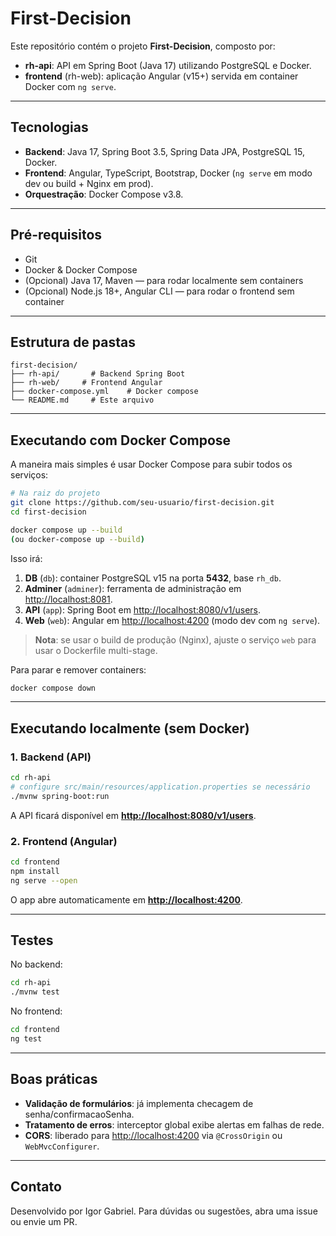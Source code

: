 # First-Decision

Este repositório contém o projeto **First-Decision**, composto por:

* **rh-api**: API em Spring Boot (Java 17) utilizando PostgreSQL e Docker.
* **frontend** (rh-web): aplicação Angular (v15+) servida em container Docker com `ng serve`.

---

## Tecnologias

* **Backend**: Java 17, Spring Boot 3.5, Spring Data JPA, PostgreSQL 15, Docker.
* **Frontend**: Angular, TypeScript, Bootstrap, Docker (`ng serve` em modo dev ou build + Nginx em prod).
* **Orquestração**: Docker Compose v3.8.

---

## Pré-requisitos

* Git
* Docker & Docker Compose
* (Opcional) Java 17, Maven — para rodar localmente sem containers
* (Opcional) Node.js 18+, Angular CLI — para rodar o frontend sem container

---

## Estrutura de pastas

```
first-decision/
├── rh-api/       # Backend Spring Boot
├── rh-web/     # Frontend Angular
├── docker-compose.yml    # Docker compose
└── README.md     # Este arquivo
```

---

## Executando com Docker Compose

A maneira mais simples é usar Docker Compose para subir todos os serviços:

```bash
# Na raiz do projeto
git clone https://github.com/seu-usuario/first-decision.git
cd first-decision

docker compose up --build
(ou docker-compose up --build)
```

Isso irá:

1. **DB** (`db`): container PostgreSQL v15 na porta **5432**, base `rh_db`.
2. **Adminer** (`adminer`): ferramenta de administração em [http://localhost:8081](http://localhost:8081).
3. **API** (`app`): Spring Boot em [http://localhost:8080/v1/users](http://localhost:8080/v1/users).
4. **Web** (`web`): Angular em [http://localhost:4200](http://localhost:4200) (modo dev com `ng serve`).

> **Nota**: se usar o build de produção (Nginx), ajuste o serviço `web` para usar o Dockerfile multi-stage.

Para parar e remover containers:

```bash
docker compose down
```

---

## Executando localmente (sem Docker)

### 1. Backend (API)

```bash
cd rh-api
# configure src/main/resources/application.properties se necessário
./mvnw spring-boot:run
```

A API ficará disponível em [**http://localhost:8080/v1/users**](http://localhost:8080/v1/users).

### 2. Frontend (Angular)

```bash
cd frontend
npm install
ng serve --open
```

O app abre automaticamente em [**http://localhost:4200**](http://localhost:4200).

---

## Testes

No backend:

```bash
cd rh-api
./mvnw test
```

No frontend:

```bash
cd frontend
ng test
```

---

## Boas práticas

* **Validação de formulários**: já implementa checagem de senha/confirmacaoSenha.
* **Tratamento de erros**: interceptor global exibe alertas em falhas de rede.
* **CORS**: liberado para [http://localhost:4200](http://localhost:4200) via `@CrossOrigin` ou `WebMvcConfigurer`.

---

## Contato

Desenvolvido por Igor Gabriel. Para dúvidas ou sugestões, abra uma issue ou envie um PR.
